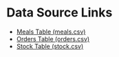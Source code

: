 # Data Source Links

- [Meals Table (meals.csv)](https://assets.datacamp.com/production/repositories/4016/datasets/732c094b30a2e794d0b12b12547587a903126f68/meals.csv)
- [Orders Table (orders.csv)](https://assets.datacamp.com/production/repositories/4016/datasets/606e6e9165c25477db078996fa7e0a3e994b93d3/orders.csv)
- [Stock Table (stock.csv)](https://assets.datacamp.com/production/repositories/4016/datasets/10d9ad146a85010d836cfc93870aa464951f0640/stock.csv)
